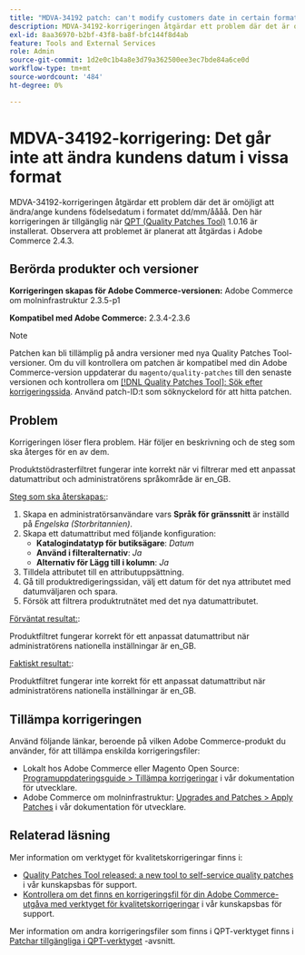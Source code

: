 ```yaml
---
title: "MDVA-34192 patch: can't modify customers date in certain format"
description: MDVA-34192-korrigeringen åtgärdar ett problem där det är omöjligt att ändra/ange kundens födelsedatum i formatet dd/mm/åååå. Den här korrigeringen är tillgänglig när [QPT-verktyget (Quality Patches Tool)](/help/announcements/adobe-commerce-announcements/magento-quality-patches-released-new-tool-to-self-serve-quality-patches.md) 1.0.16 är installerat. Observera att problemet är planerat att åtgärdas i Adobe Commerce 2.4.3.
exl-id: 8aa36970-b2bf-43f8-ba8f-bfc144f8d4ab
feature: Tools and External Services
role: Admin
source-git-commit: 1d2e0c1b4a8e3d79a362500ee3ec7bde84a6ce0d
workflow-type: tm+mt
source-wordcount: '484'
ht-degree: 0%

---
```


# MDVA-34192-korrigering: Det går inte att ändra kundens datum i vissa format

MDVA-34192-korrigeringen åtgärdar ett problem där det är omöjligt att ändra/ange kundens födelsedatum i formatet dd/mm/åååå. Den här korrigeringen är tillgänglig när [QPT (Quality Patches Tool)](/help/announcements/adobe-commerce-announcements/magento-quality-patches-released-new-tool-to-self-serve-quality-patches.md) 1.0.16 är installerat. Observera att problemet är planerat att åtgärdas i Adobe Commerce 2.4.3.

## Berörda produkter och versioner

**Korrigeringen skapas för Adobe Commerce-versionen:** Adobe Commerce om molninfrastruktur 2.3.5-p1

**Kompatibel med Adobe Commerce:** 2.3.4-2.3.6

>[!NOTE]
>
>Patchen kan bli tillämplig på andra versioner med nya Quality Patches Tool-versioner. Om du vill kontrollera om patchen är kompatibel med din Adobe Commerce-version uppdaterar du `magento/quality-patches` till den senaste versionen och kontrollera om [[!DNL Quality Patches Tool]: Sök efter korrigeringssida](https://devdocs.magento.com/quality-patches/tool.html#patch-grid). Använd patch-ID:t som söknyckelord för att hitta patchen.

## Problem

Korrigeringen löser flera problem. Här följer en beskrivning och de steg som ska återges för en av dem.

Produktstödrasterfiltret fungerar inte korrekt när vi filtrerar med ett anpassat datumattribut och administratörens språkområde är en\_GB.

<u>Steg som ska återskapas:</u>:

1. Skapa en administratörsanvändare vars **Språk för gränssnitt** är inställd på *Engelska (Storbritannien)*.
1. Skapa ett datumattribut med följande konfiguration:
   * **Katalogindatatyp för butiksägare**: *Datum*
   * **Använd i filteralternativ**: *Ja*
   * **Alternativ för Lägg till i kolumn**: *Ja*
1. Tilldela attributet till en attributuppsättning.
1. Gå till produktredigeringssidan, välj ett datum för det nya attributet med datumväljaren och spara.
1. Försök att filtrera produktrutnätet med det nya datumattributet.

<u>Förväntat resultat:</u>:

Produktfiltret fungerar korrekt för ett anpassat datumattribut när administratörens nationella inställningar är en\_GB.

<u>Faktiskt resultat:</u>:

Produktfiltret fungerar inte korrekt för ett anpassat datumattribut när administratörens nationella inställningar är en\_GB.

## Tillämpa korrigeringen

Använd följande länkar, beroende på vilken Adobe Commerce-produkt du använder, för att tillämpa enskilda korrigeringsfiler:

* Lokalt hos Adobe Commerce eller Magento Open Source: [Programuppdateringsguide > Tillämpa korrigeringar](https://devdocs.magento.com/guides/v2.4/comp-mgr/patching/mqp.html) i vår dokumentation för utvecklare.
* Adobe Commerce om molninfrastruktur: [Upgrades and Patches > Apply Patches](https://devdocs.magento.com/cloud/project/project-patch.html) i vår dokumentation för utvecklare.

## Relaterad läsning

Mer information om verktyget för kvalitetskorrigeringar finns i:

* [Quality Patches Tool released: a new tool to self-service quality patches](/help/announcements/adobe-commerce-announcements/magento-quality-patches-released-new-tool-to-self-serve-quality-patches.md) i vår kunskapsbas för support.
* [Kontrollera om det finns en korrigeringsfil för din Adobe Commerce-utgåva med verktyget för kvalitetskorrigeringar](/help/support-tools/patches-available-in-qpt-tool/check-patch-for-magento-issue-with-magento-quality-patches.md) i vår kunskapsbas för support.

Mer information om andra korrigeringsfiler som finns i QPT-verktyget finns i [Patchar tillgängliga i QPT-verktyget](https://support.magento.com/hc/en-us/sections/360010506631-Patches-available-in-QPT-tool-) -avsnitt.

